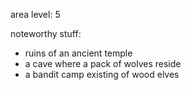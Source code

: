 area level: 5

noteworthy stuff:
- ruins of an ancient temple
- a cave where a pack of wolves reside
- a bandit camp existing of wood elves

